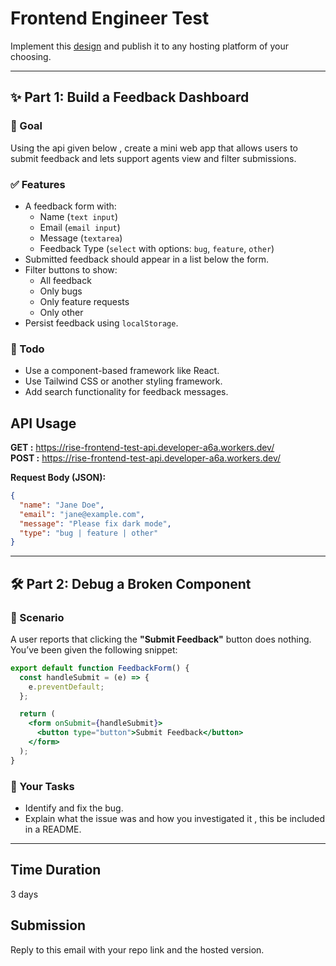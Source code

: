 # Frontend Engineer Test

Implement this [design](https://www.figma.com/design/BT9txYU64X2qSbvmlDPLfc/Customer-Feedback-Dashboard?node-id=0-1&t=SVn0DPcTWk6fi3vn-1)  and publish it to any hosting platform of your choosing. 


---

## ✨ Part 1: Build a Feedback Dashboard

### 🎯 Goal

Using the api given below , create a mini web app that allows users to submit feedback and lets support agents view and filter submissions.

### ✅ Features

- A feedback form with:
  - Name (`text input`)
  - Email (`email input`)
  - Message (`textarea`)
  - Feedback Type (`select` with options: `bug`, `feature`, `other`)
- Submitted feedback should appear in a list below the form.
- Filter buttons to show:
  - All feedback
  - Only bugs
  - Only feature requests
  - Only other
- Persist feedback using `localStorage`.

### 🎁 Todo

- Use a component-based framework like React.
- Use Tailwind CSS or another styling framework.
- Add search functionality for feedback messages.

## API Usage

**GET :** https://rise-frontend-test-api.developer-a6a.workers.dev/
<br/>
**POST :** https://rise-frontend-test-api.developer-a6a.workers.dev/

**Request Body (JSON):**

```json
{
  "name": "Jane Doe",
  "email": "jane@example.com",
  "message": "Please fix dark mode",
  "type": "bug | feature | other"
}
```


---

## 🛠 Part 2: Debug a Broken Component

### 🐞 Scenario

A user reports that clicking the **"Submit Feedback"** button does nothing. You’ve been given the following snippet:

```jsx
export default function FeedbackForm() {
  const handleSubmit = (e) => {
    e.preventDefault;
  };

  return (
    <form onSubmit={handleSubmit}>
      <button type="button">Submit Feedback</button>
    </form>
  );
}
```
### 🧠 Your Tasks
- Identify and fix the bug.
- Explain what the issue was and how you investigated it , this be included in a README.

---
## Time Duration

3 days

## Submission

Reply to this email with your repo link and the hosted version.
